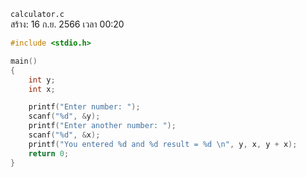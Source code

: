 `calculator.c`<br>
สร้าง: 16 ก.ย. 2566 เวลา 00:20<br>

```c 
#include <stdio.h>

main()
{
    int y;
    int x;

    printf("Enter number: ");
    scanf("%d", &y);
    printf("Enter another number: ");
    scanf("%d", &x);
    printf("You entered %d and %d result = %d \n", y, x, y + x);
    return 0;
}

```
